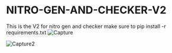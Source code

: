 # NITRO-GEN-AND-CHECKER-V2
This is the V2 for nitro gen and checker
make sure to pip install -r requirements.txt
![Capture](https://user-images.githubusercontent.com/62610377/93847901-ffe34f80-fcc7-11ea-80c0-d8e45d718387.PNG)

![Capture2](https://user-images.githubusercontent.com/62610377/93847928-0c67a800-fcc8-11ea-8b1e-d07bb8251fab.PNG)
